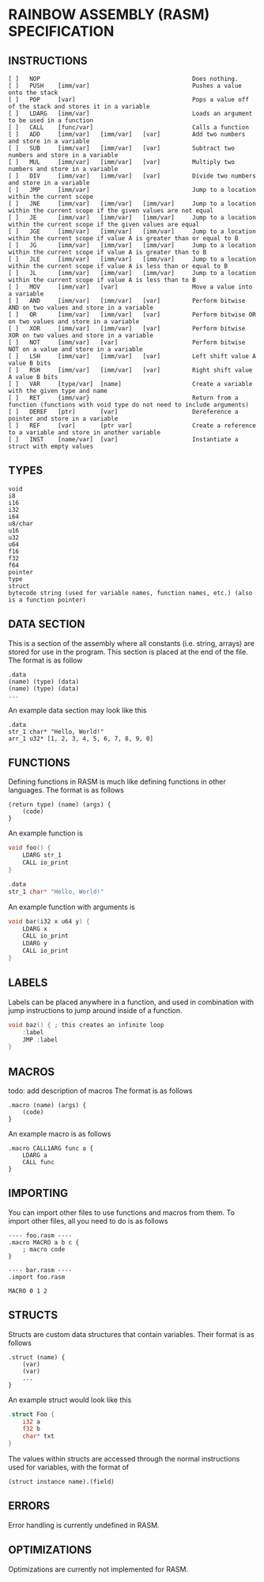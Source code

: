 # RAINBOW ASSEMBLY (RASM) SPECIFICATION

## INSTRUCTIONS

```
[ ]   NOP                                           Does nothing.
[ ]   PUSH    [imm/var]                             Pushes a value onto the stack
[ ]   POP     [var]                                 Pops a value off of the stack and stores it in a variable
[ ]   LDARG   [imm/var]                             Loads an argument to be used in a function
[ ]   CALL    [func/var]                            Calls a function
[ ]   ADD     [imm/var]   [imm/var]   [var]         Add two numbers and store in a variable
[ ]   SUB     [imm/var]   [imm/var]   [var]         Subtract two numbers and store in a variable
[ ]   MUL     [imm/var]   [imm/var]   [var]         Multiply two numbers and store in a variable
[ ]   DIV     [imm/var]   [imm/var]   [var]         Divide two numbers and store in a variable
[ ]   JMP     [imm/var]                             Jump to a location within the current scope
[ ]   JNE     [imm/var]   [imm/var]   [imm/var]     Jump to a location within the current scope if the given values are not equal
[ ]   JE      [imm/var]   [imm/var]   [imm/var]     Jump to a location within the current scope if the given values are equal
[ ]   JGE     [imm/var]   [imm/var]   [imm/var]     Jump to a location within the current scope if value A is greater than or equal to B
[ ]   JG      [imm/var]   [imm/var]   [imm/var]     Jump to a location within the current scope if value A is greater than to B
[ ]   JLE     [imm/var]   [imm/var]   [imm/var]     Jump to a location within the current scope if value A is less than or equal to B
[ ]   JL      [imm/var]   [imm/var]   [imm/var]     Jump to a location within the current scope if value A is less than to B
[ ]   MOV     [imm/var]   [var]                     Move a value into a variable
[ ]   AND     [imm/var]   [imm/var]   [var]         Perform bitwise AND on two values and store in a variable
[ ]   OR      [imm/var]   [imm/var]   [var]         Perform bitwise OR on two values and store in a variable
[ ]   XOR     [imm/var]   [imm/var]   [var]         Perform bitwise XOR on two values and store in a variable
[ ]   NOT     [imm/var]   [var]                     Perform bitwise NOT on a value and store in a variable
[ ]   LSH     [imm/var]   [imm/var]   [var]         Left shift value A value B bits
[ ]   RSH     [imm/var]   [imm/var]   [var]         Right shift value A value B bits
[ ]   VAR     [type/var]  [name]                    Create a variable with the given type and name
[ ]   RET     {imm/var}                             Return from a function (functions with void type do not need to include arguments)
[ ]   DEREF   [ptr]       [var]                     Dereference a pointer and store in a variable
[ ]   REF     [var]       [ptr var]                 Create a reference to a variable and store in another variable
[ ]   INST    [name/var]  [var]                     Instantiate a struct with empty values
```

## TYPES

```
void
i8
i16
i32
i64
u8/char
u16
u32
u64
f16
f32
f64
pointer
type
struct
bytecode string (used for variable names, function names, etc.) (also is a function pointer)
```

## DATA SECTION
This is a section of the assembly where all constants (i.e. string, arrays) are stored for use in the program.
This section is placed at the end of the file.
The format is as follow
```
.data
(name) (type) (data)
(name) (type) (data)
...
```
An example data section may look like this
```
.data
str_1 char* "Hello, World!"
arr_1 u32* [1, 2, 3, 4, 5, 6, 7, 8, 9, 0]
```

## FUNCTIONS
Defining functions in RASM is much like defining functions in other languages.
The format is as follows
```
(return type) (name) (args) {
    (code)
}
```
An example function is
```c
void foo() {
    LDARG str_1
    CALL io_print
}

.data
str_1 char* "Hello, World!"
```
An example function with arguments is
```c
void bar(i32 x u64 y) {
    LDARG x
    CALL io_print
    LDARG y
    CALL io_print
}
```

## LABELS
Labels can be placed anywhere in a function, and used in combination with jump instructions to jump around inside of a function.
```c
void baz() { ; this creates an infinite loop
    :label
    JMP :label
}
```

## MACROS
todo: add description of macros
The format is as follows
```
.macro (name) (args) {
    (code)
}
```
An example macro is as follows
```
.macro CALL1ARG func a {
    LDARG a
    CALL func
}
```

## IMPORTING
You can import other files to use functions and macros from them.
To import other files, all you need to do is as follows
```
---- foo.rasm ----
.macro MACRO a b c {
    ; macro code
}

---- bar.rasm ----
.import foo.rasm

MACRO 0 1 2
```

## STRUCTS
Structs are custom data structures that contain variables.
Their format is as follows
```
.struct (name) {
    (var)
    (var)
    ...
}
```
An example struct would look like this
```rust
.struct Foo {
    i32 a
    f32 b
    char* txt
}
```
The values within structs are accessed through the normal instructions used for variables, with the format of
```
(struct instance name).(field)
```

## ERRORS
Error handling is currently undefined in RASM.

## OPTIMIZATIONS
Optimizations are currently not implemented for RASM.